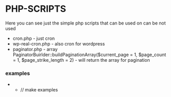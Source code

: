 # PHP-SCRIPTS
Here you can see just the simple php scripts that can be used on can be not used
* cron.php - just cron
* wp-real-cron.php - also cron for wordpress
* paginator.php - array PaginatorBuirlder::buildPaginationArray($current_page = 1, $page_count = 1, $page_strike_length = 2)  - will return the array for pagination
### examples
* * // make examples
